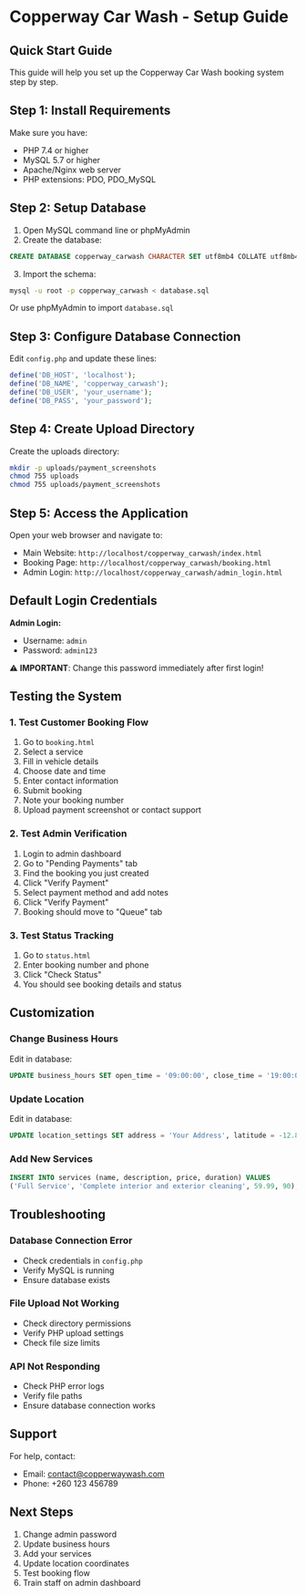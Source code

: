 # Copperway Car Wash - Setup Guide

## Quick Start Guide

This guide will help you set up the Copperway Car Wash booking system step by step.

## Step 1: Install Requirements

Make sure you have:
- PHP 7.4 or higher
- MySQL 5.7 or higher
- Apache/Nginx web server
- PHP extensions: PDO, PDO_MySQL

## Step 2: Setup Database

1. Open MySQL command line or phpMyAdmin
2. Create the database:
```sql
CREATE DATABASE copperway_carwash CHARACTER SET utf8mb4 COLLATE utf8mb4_unicode_ci;
```

3. Import the schema:
```bash
mysql -u root -p copperway_carwash < database.sql
```

Or use phpMyAdmin to import `database.sql`

## Step 3: Configure Database Connection

Edit `config.php` and update these lines:
```php
define('DB_HOST', 'localhost');
define('DB_NAME', 'copperway_carwash');
define('DB_USER', 'your_username');
define('DB_PASS', 'your_password');
```

## Step 4: Create Upload Directory

Create the uploads directory:
```bash
mkdir -p uploads/payment_screenshots
chmod 755 uploads
chmod 755 uploads/payment_screenshots
```

## Step 5: Access the Application

Open your web browser and navigate to:
- Main Website: `http://localhost/copperway_carwash/index.html`
- Booking Page: `http://localhost/copperway_carwash/booking.html`
- Admin Login: `http://localhost/copperway_carwash/admin_login.html`

## Default Login Credentials

**Admin Login:**
- Username: `admin`
- Password: `admin123`

⚠️ **IMPORTANT**: Change this password immediately after first login!

## Testing the System

### 1. Test Customer Booking Flow

1. Go to `booking.html`
2. Select a service
3. Fill in vehicle details
4. Choose date and time
5. Enter contact information
6. Submit booking
7. Note your booking number
8. Upload payment screenshot or contact support

### 2. Test Admin Verification

1. Login to admin dashboard
2. Go to "Pending Payments" tab
3. Find the booking you just created
4. Click "Verify Payment"
5. Select payment method and add notes
6. Click "Verify Payment"
7. Booking should move to "Queue" tab

### 3. Test Status Tracking

1. Go to `status.html`
2. Enter booking number and phone
3. Click "Check Status"
4. You should see booking details and status

## Customization

### Change Business Hours

Edit in database:
```sql
UPDATE business_hours SET open_time = '09:00:00', close_time = '19:00:00' WHERE day_of_week = 1;
```

### Update Location

Edit in database:
```sql
UPDATE location_settings SET address = 'Your Address', latitude = -12.8153, longitude = 28.2139 WHERE id = 1;
```

### Add New Services

```sql
INSERT INTO services (name, description, price, duration) VALUES
('Full Service', 'Complete interior and exterior cleaning', 59.99, 90);
```

## Troubleshooting

### Database Connection Error
- Check credentials in `config.php`
- Verify MySQL is running
- Ensure database exists

### File Upload Not Working
- Check directory permissions
- Verify PHP upload settings
- Check file size limits

### API Not Responding
- Check PHP error logs
- Verify file paths
- Ensure database connection works

## Support

For help, contact:
- Email: contact@copperwaywash.com
- Phone: +260 123 456789

## Next Steps

1. Change admin password
2. Update business hours
3. Add your services
4. Update location coordinates
5. Test booking flow
6. Train staff on admin dashboard

